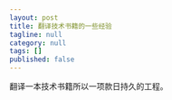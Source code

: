 ```yaml
---
layout: post
title: 翻译技术书籍的一些经验
tagline: null
category: null
tags: []
published: false
---
```

翻译一本技术书籍所以一项款日持久的工程。